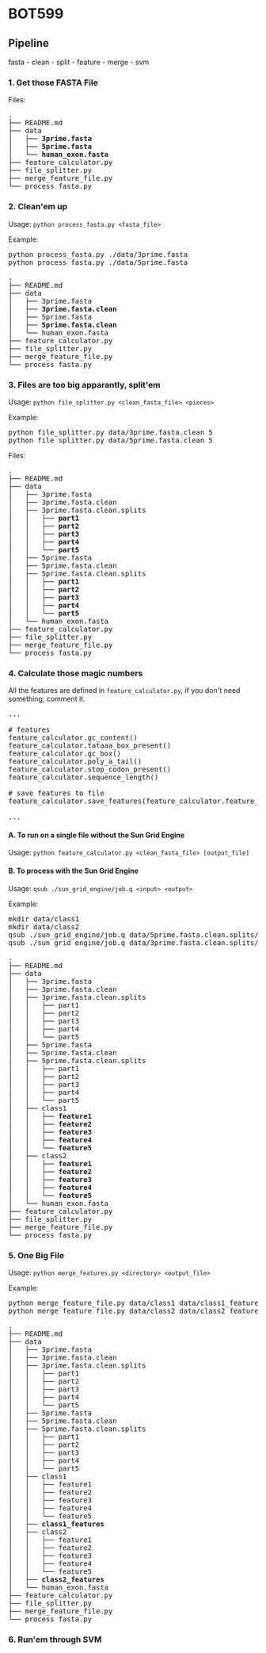 # BOT599

## Pipeline

fasta - clean - split - feature - merge - svm

### 1. Get those FASTA File

Files:
<pre>
.
├── README.md
├── data
│   ├── <b>3prime.fasta</b>
│   ├── <b>5prime.fasta</b>
│   └── <b>human_exon.fasta</b>
├── feature_calculator.py
├── file_splitter.py
├── merge_feature_file.py
└── process_fasta.py
</pre>

### 2. Clean'em up

Usage: `python process_fasta.py <fasta_file>`

Example:
<pre>
python process_fasta.py ./data/3prime.fasta
python process_fasta.py ./data/5prime.fasta
</pre>

<pre>
.
├── README.md
├── data
│   ├── 3prime.fasta
│   ├── <b>3prime.fasta.clean</b>
│   ├── 5prime.fasta
│   ├── <b>5prime.fasta.clean</b>
│   └── human_exon.fasta
├── feature_calculator.py
├── file_splitter.py
├── merge_feature_file.py
└── process_fasta.py
</pre>

### 3. Files are too big apparantly, split'em

Usage: `python file_splitter.py <clean_fasta_file> <pieces>`

Example:
<pre>
python file_splitter.py data/3prime.fasta.clean 5
python file_splitter.py data/5prime.fasta.clean 5
</pre>

Files:
<pre>
.
├── README.md
├── data
│   ├── 3prime.fasta
│   ├── 3prime.fasta.clean
│   ├── 3prime.fasta.clean.splits
│   │   ├── <b>part1</b>
│   │   ├── <b>part2</b>
│   │   ├── <b>part3</b>
│   │   ├── <b>part4</b>
│   │   └── <b>part5</b>
│   ├── 5prime.fasta
│   ├── 5prime.fasta.clean
│   ├── 5prime.fasta.clean.splits
│   │   ├── <b>part1</b>
│   │   ├── <b>part2</b>
│   │   ├── <b>part3</b>
│   │   ├── <b>part4</b>
│   │   └── <b>part5</b>
│   └── human_exon.fasta
├── feature_calculator.py
├── file_splitter.py
├── merge_feature_file.py
└── process_fasta.py
</pre>

### 4. Calculate those magic numbers

All the features are defined in `feature_calculator.py`, if you don't need something, comment it.

<pre>
...

# features
feature_calculator.gc_content()
feature_calculator.tataaa_box_present()
feature_calculator.gc_box()
feature_calculator.poly_a_tail()
feature_calculator.stop_codon_present()
feature_calculator.sequence_length()

# save features to file
feature_calculator.save_features(feature_calculator.feature_columns())

...
</pre>

#### A. To run on a single file without the Sun Grid Engine

Usage: `python feature_calculator.py <clean_fasta_file> [output_file]`

#### B. To process with the Sun Grid Engine

Usage: `qsub ./sun_grid_engine/job.q <input> <output>`

Example:
<pre>
mkdir data/class1
mkdir data/class2
qsub ./sun_grid_engine/job.q data/5prime.fasta.clean.splits/part data/class1/feature
qsub ./sun_grid_engine/job.q data/3prime.fasta.clean.splits/part data/class2/feature
</pre>

<pre>
.
├── README.md
├── data
│   ├── 3prime.fasta
│   ├── 3prime.fasta.clean
│   ├── 3prime.fasta.clean.splits
│   │   ├── part1
│   │   ├── part2
│   │   ├── part3
│   │   ├── part4
│   │   └── part5
│   ├── 5prime.fasta
│   ├── 5prime.fasta.clean
│   ├── 5prime.fasta.clean.splits
│   │   ├── part1
│   │   ├── part2
│   │   ├── part3
│   │   ├── part4
│   │   └── part5
│   ├── class1
│   │   ├── <b>feature1</b>
│   │   ├── <b>feature2</b>
│   │   ├── <b>feature3</b>
│   │   ├── <b>feature4</b>
│   │   └── <b>feature5</b>
│   ├── class2
│   │   ├── <b>feature1</b>
│   │   ├── <b>feature2</b>
│   │   ├── <b>feature3</b>
│   │   ├── <b>feature4</b>
│   │   └── <b>feature5</b>
│   └── human_exon.fasta
├── feature_calculator.py
├── file_splitter.py
├── merge_feature_file.py
└── process_fasta.py
</pre>

### 5. One Big File

Usage: `python merge_features.py <directory> <output_file>`

Example:
<pre>
python merge_feature_file.py data/class1 data/class1_features
python merge_feature_file.py data/class2 data/class2_features
</pre>

<pre>
.
├── README.md
├── data
│   ├── 3prime.fasta
│   ├── 3prime.fasta.clean
│   ├── 3prime.fasta.clean.splits
│   │   ├── part1
│   │   ├── part2
│   │   ├── part3
│   │   ├── part4
│   │   └── part5
│   ├── 5prime.fasta
│   ├── 5prime.fasta.clean
│   ├── 5prime.fasta.clean.splits
│   │   ├── part1
│   │   ├── part2
│   │   ├── part3
│   │   ├── part4
│   │   └── part5
│   ├── class1
│   │   ├── feature1
│   │   ├── feature2
│   │   ├── feature3
│   │   ├── feature4
│   │   └── feature5
│   ├── <b>class1_features</b>
│   ├── class2
│   │   ├── feature1
│   │   ├── feature2
│   │   ├── feature3
│   │   ├── feature4
│   │   └── feature5
│   ├── <b>class2_features</b>
│   └── human_exon.fasta
├── feature_calculator.py
├── file_splitter.py
├── merge_feature_file.py
└── process_fasta.py
</pre>

### 6. Run'em through SVM

